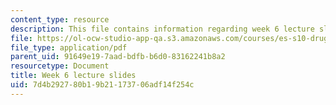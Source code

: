 ```yaml
---
content_type: resource
description: This file contains information regarding week 6 lecture slides.
file: https://ol-ocw-studio-app-qa.s3.amazonaws.com/courses/es-s10-drugs-and-the-brain-spring-2013/7d4b292780b19b21173706adf14f254c_MITES_S10S13_Week6.pdf
file_type: application/pdf
parent_uid: 91649e19-7aad-bdfb-b6d0-83162241b8a2
resourcetype: Document
title: Week 6 lecture slides
uid: 7d4b2927-80b1-9b21-1737-06adf14f254c
---
```

